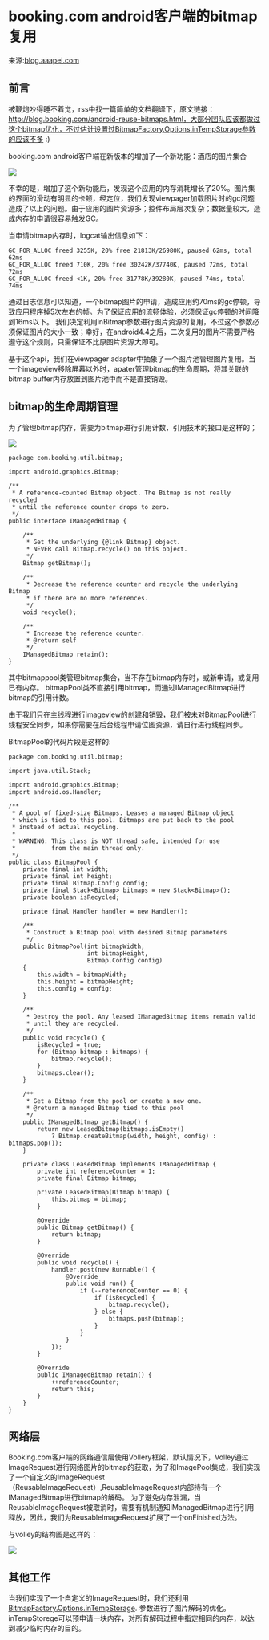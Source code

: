 # booking.com android客户端的bitmap复用

来源:[blog.aaapei.com](http://blog.aaapei.com/article/2015/02/bookingcom-androidke-hu-duan-de-bitmapfu-yong)

## 前言
被鞭炮吵得睡不着觉，rss中找一篇简单的文档翻译下，原文链接：http://blog.booking.com/android-reuse-bitmaps.html，大部分团队应该都做过这个bitmap优化，不过估计设置过BitmapFactory.Options.inTempStorage参数的应该不多 :)

booking.com android客户端在新版本的增加了一个新功能：酒店的图片集合

![](booking-image-reused-1.png)

不幸的是，增加了这个新功能后，发现这个应用的内存消耗增长了20%。图片集的界面的滑动有明显的卡顿，经定位，我们发现viewpager加载图片时的gc问题造成了以上的问题。由于应用的图片资源多；控件布局层次复杂；数据量较大，造成内存的申请很容易触发GC。

当申请bitmap内存时，logcat输出信息如下：

```
GC_FOR_ALLOC freed 3255K, 20% free 21813K/26980K, paused 62ms, total 62ms
GC_FOR_ALLOC freed 710K, 20% free 30242K/37740K, paused 72ms, total 72ms
GC_FOR_ALLOC freed <1K, 20% free 31778K/39280K, paused 74ms, total 74ms
```

通过日志信息可以知道，一个bitmap图片的申请，造成应用约70ms的gc停顿，导致应用程序掉5次左右的帧。为了保证应用的流畅体验，必须保证gc停顿的时间降到16ms以下。 我们决定利用inBitmap参数进行图片资源的复用，不过这个参数必须保证图片的大小一致；幸好，在android4.4之后，二次复用的图片不需要严格遵守这个规则，只需保证不比原图片资源大即可。

基于这个api，我们在viewpager adapter中抽象了一个图片池管理图片复用。当一个imageview移除屏幕以外时，apater管理bitmap的生命周期，将其关联的bitmap buffer内存放置到图片池中而不是直接销毁。

## bitmap的生命周期管理

为了管理bitmap内存，需要为bitmap进行引用计数，引用技术的接口是这样的； 

![](booking-image-reused-2.png)

```
package com.booking.util.bitmap;

import android.graphics.Bitmap;

/**
 * A reference-counted Bitmap object. The Bitmap is not really recycled
 * until the reference counter drops to zero.
 */
public interface IManagedBitmap {

    /**
     * Get the underlying {@link Bitmap} object.
     * NEVER call Bitmap.recycle() on this object.
     */
    Bitmap getBitmap();

    /**
     * Decrease the reference counter and recycle the underlying Bitmap
     * if there are no more references.
     */
    void recycle();

    /**
     * Increase the reference counter.
     * @return self
     */
    IManagedBitmap retain();
}
```

其中bitmappool类管理bitmap集合，当不存在bitmap内存时，或新申请，或复用已有内存。 bitmapPool类不直接引用bitmap，而通过IManagedBitmap进行bitmap的引用计数。

由于我们只在主线程进行imageview的创建和销毁，我们被未对BitmapPool进行线程安全同步，如果你需要在后台线程申请位图资源，请自行进行线程同步。

BitmapPool的代码片段是这样的:

```
package com.booking.util.bitmap;

import java.util.Stack;

import android.graphics.Bitmap;
import android.os.Handler;

/**
 * A pool of fixed-size Bitmaps. Leases a managed Bitmap object
 * which is tied to this pool. Bitmaps are put back to the pool
 * instead of actual recycling.
 *
 * WARNING: This class is NOT thread safe, intended for use
 *          from the main thread only.
 */
public class BitmapPool {
    private final int width;
    private final int height;
    private final Bitmap.Config config;
    private final Stack<Bitmap> bitmaps = new Stack<Bitmap>();
    private boolean isRecycled;

    private final Handler handler = new Handler();

    /**
     * Construct a Bitmap pool with desired Bitmap parameters
     */
    public BitmapPool(int bitmapWidth,
                      int bitmapHeight,
                      Bitmap.Config config)
    {
        this.width = bitmapWidth;
        this.height = bitmapHeight;
        this.config = config;
    }

    /**
     * Destroy the pool. Any leased IManagedBitmap items remain valid
     * until they are recycled.
     */
    public void recycle() {
        isRecycled = true;
        for (Bitmap bitmap : bitmaps) {
            bitmap.recycle();
        }
        bitmaps.clear();
    }

    /**
     * Get a Bitmap from the pool or create a new one.
     * @return a managed Bitmap tied to this pool
     */
    public IManagedBitmap getBitmap() {
        return new LeasedBitmap(bitmaps.isEmpty()
            ? Bitmap.createBitmap(width, height, config) : bitmaps.pop());
    }

    private class LeasedBitmap implements IManagedBitmap {
        private int referenceCounter = 1;
        private final Bitmap bitmap;

        private LeasedBitmap(Bitmap bitmap) {
            this.bitmap = bitmap;
        }

        @Override
        public Bitmap getBitmap() {
            return bitmap;
        }

        @Override
        public void recycle() {
            handler.post(new Runnable() {
                @Override
                public void run() {
                    if (--referenceCounter == 0) {
                        if (isRecycled) {
                            bitmap.recycle();
                        } else {
                            bitmaps.push(bitmap);
                        }
                    }
                }
            });
        }

        @Override
        public IManagedBitmap retain() {
            ++referenceCounter;
            return this;
        }
    }
}
```

## 网络层
Booking.com客户端的网络通信层使用Vollery框架，默认情况下，Volley通过ImageRequest进行网络图片的bitmap的获取，为了和ImagePool集成，我们实现了一个自定义的ImageRequest（ReusableImageRequest）,ReusableImageRequest内部持有一个IManagedBitmap进行bitmap的解码。 为了避免内存泄漏，当ReusableImageRequest被取消时，需要有机制通知IManagedBitmap进行引用释放，因此，我们为ReusableImageRequest扩展了一个onFinished方法。

与volley的结构图是这样的：

![](booking-image-reused-3.png)

## 其他工作

当我们实现了一个自定义的ImageRequest时，我们还利用 [BitmapFactory.Options.inTempStorage](http://developer.android.com/reference/android/graphics/BitmapFactory.Options.html#inTempStorage). 参数进行了图片解码的优化。inTempStorege可以预申请一块内存，对所有解码过程中指定相同的内存，以达到减少临时内存的目的。